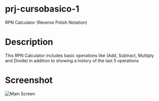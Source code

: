 # prj-cursobasico-1
RPN Calculator (Reverse Polish Notation)

# Description
This RPN Calculator includes basic operations like (Add, Subtract, Multiply and Divide) in addition to showing a history of the last 5 operations

# Screenshot
![Main Screen](https://cloud.githubusercontent.com/assets/8124733/26289325/166713f8-3e6d-11e7-9f22-a80fc5f75eff.png)